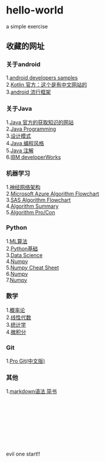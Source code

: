 # hello-world
a simple exercise

## 收藏的网址

### 关于android
1.[android developers samples](https://developer.android.com/samples/index.html)<br>
2.[Kotlin 官方：这个是有中文网站的](http://kotlinlang.org/docs/reference/basic-syntax.html)<br>
3.[android 流行框架](https://www.ctolib.com/cheatsheets-Android-ch.html)<br>

### 关于Java
1.[Java 官方的获取知识的网站](http://www.oracle.com/technetwork/cn/java/index.html)<br>
2.[Java Programming](http://introcs.cs.princeton.edu/java/10elements/)<br>
3.[设计模式](https://sourcemaking.com/design_patterns)<br>
4.[Java 编程风格](http://www.hawstein.com/posts/google-java-style.html)<br>
5.[Java 注解](http://www.oschina.net/question/12_15295)<br>
6.[IBM developerWorks](https://www.ibm.com/developerworks/cn/java/)<br>

### 机器学习
1.[神经网络架构](http://www.asimovinstitute.org/neural-network-zoo/)<br>
2.[Microsoft Azure Algorithm Flowchart](https://docs.microsoft.com/en-us/azure/machine-learning/machine-learning-algorithm-cheat-sheet)<br>
3.[SAS Algorithm Flowchart](http://blogs.sas.com/content/subconsciousmusings/2017/04/12/machine-learning-algorithm-use/)<br>
4.[Algorithm Summary](http://machinelearningmastery.com/a-tour-of-machine-learning-algorithms/)<br>
5.[Algorithm Pro/Con](https://blog.dataiku.com/machine-learning-explained-algorithms-are-your-friend)<br>

### Python
1.[ML算法](https://www.analyticsvidhya.com/blog/2015/09/full-cheatsheet-machine-learning-algorithms/)<br>
2.[Python基础](http://datasciencefree.com/python.pdf)<br>
3.[Data Science](https://www.datacamp.com/community/tutorials/python-data-science-cheat-sheet-basics#gs.0x1rxEA)<br>
4.[Numpy](https://www.dataquest.io/blog/numpy-cheat-sheet/)<br>
5.[Numpy Cheat Sheet](http://datasciencefree.com/numpy.pdf)<br>
6.[Numpy](https://www.datacamp.com/community/blog/python-numpy-cheat-sheet#gs.Nw3V6CE)<br>
7.[Numpy](https://github.com/donnemartin/data-science-ipython-notebooks/blob/master/numpy/numpy.ipynb)<br>

### 数学
1.[概率论](http://www.wzchen.com/s/probability_cheatsheet.pdf)<br>
2.[线性代数](https://minireference.com/static/tutorials/linear_algebra_in_4_pages.pdf)<br>
3.[统计学](http://web.mit.edu/~csvoss/Public/usabo/stats_handout.pdf)<br>
4.[微积分](http://tutorial.math.lamar.edu/getfile.aspx?file=B,41,N)<br>

### Git
1.[Pro Git(中文版)](http://git.oschina.net/progit/)<br>



### 其他
1.[markdown语法 简书](http://www.jianshu.com/p/b6f7e21ca498)
<br><br><br><br><br><br><br><br><br><br>
evil one start!!
